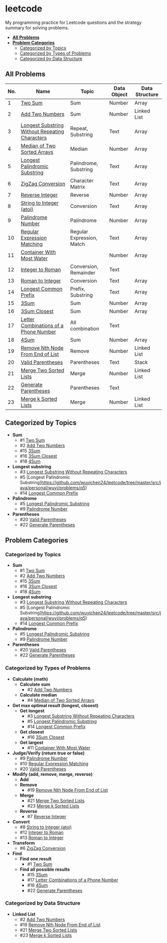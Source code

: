 # leetcode

My programming practice for Leetcode questions and the strategy summary for solving problems.

- [**All Problems**]()
- [**Problem Categories**]()
   - [Categorized by Topics]()
   - [Categorized by Types of Problems]()
   - [Categorized by Data Structure]()

## All Problems
| No. | Name | Topic | Data Object | Data Structure |
|---|---|---|---|---|
| 1 | [Two Sum](https://github.com/wuyichen24/leetcode/tree/master/src/java/personal/wuyi/problems/q1) | Sum | Number | Array |
| 2 | [Add Two Numbers](https://github.com/wuyichen24/leetcode/tree/master/src/java/personal/wuyi/problems/q2) | Sum | Number | Linked List |
| 3 | [Longest Substring Without Repeating Characters](https://github.com/wuyichen24/leetcode/tree/master/src/java/personal/wuyi/problems/q3) | Repeat, Substring | Text | Array |
| 4 | [Median of Two Sorted Arrays](https://github.com/wuyichen24/leetcode/tree/master/src/java/personal/wuyi/problems/q4) | Median | Number | Array |
| 5 | [Longest Palindromic Substring](https://github.com/wuyichen24/leetcode/tree/master/src/java/personal/wuyi/problems/q5) | Palindrome, Substring | Text | Array |
| 6 | [ZigZag Conversion](https://github.com/wuyichen24/leetcode/tree/master/src/java/personal/wuyi/problems/q6) | Character Matrix | Text | Array |
| 7 | [Reverse Integer](https://github.com/wuyichen24/leetcode/tree/master/src/java/personal/wuyi/problems/q7) | Reverse | Number | Array |
| 8 | [String to Integer (atoi)](https://github.com/wuyichen24/leetcode/tree/master/src/java/personal/wuyi/problems/q8) | Conversion | Text | Array |
| 9 | [Palindrome Number](https://github.com/wuyichen24/leetcode/tree/master/src/java/personal/wuyi/problems/q9) | Palindrome | Number | Array |
| 10 | [Regular Expression Matching](https://github.com/wuyichen24/leetcode/tree/master/src/java/personal/wuyi/problems/q10) | Regular Expression, Match | Text | Array |
| 11 | [Container With Most Water](https://github.com/wuyichen24/leetcode/tree/master/src/java/personal/wuyi/problems/q11) |  | Number | Array |
| 12 | [Integer to Roman](https://github.com/wuyichen24/leetcode/tree/master/src/java/personal/wuyi/problems/q12) | Conversion, Remainder | Text |  |
| 13 | [Roman to Integer](https://github.com/wuyichen24/leetcode/tree/master/src/java/personal/wuyi/problems/q13) | Conversion | Text | Array |
| 14 | [Longest Common Prefix](https://github.com/wuyichen24/leetcode/tree/master/src/java/personal/wuyi/problems/q14) | Prefix, Substring | Text | Array |
| 15 | [3Sum](https://github.com/wuyichen24/leetcode/tree/master/src/java/personal/wuyi/problems/q15) | Sum | Number | Array |
| 16 | [3Sum Closest](https://github.com/wuyichen24/leetcode/tree/master/src/java/personal/wuyi/problems/q16) | Sum | Number | Array |
| 17 | [Letter Combinations of a Phone Number](https://github.com/wuyichen24/leetcode/tree/master/src/java/personal/wuyi/problems/q17) | All combination | Text |  |
| 18 | [4Sum](https://github.com/wuyichen24/leetcode/tree/master/src/java/personal/wuyi/problems/q18) | Sum | Number | Array |
| 19 | [Remove Nth Node From End of List](https://github.com/wuyichen24/leetcode/tree/master/src/java/personal/wuyi/problems/q19) | Remove | Number | Linked List |
| 20 | [Valid Parentheses](https://github.com/wuyichen24/leetcode/tree/master/src/java/personal/wuyi/problems/q20) | Parentheses | Text | Stack |
| 21 | [Merge Two Sorted Lists](https://github.com/wuyichen24/leetcode/tree/master/src/java/personal/wuyi/problems/q21) | Merge | Number | Linked List |
| 22 | [Generate Parentheses](https://github.com/wuyichen24/leetcode/tree/master/src/java/personal/wuyi/problems/q22) | Parentheses | Text |  |
| 23 | [Merge k Sorted Lists](https://github.com/wuyichen24/leetcode/tree/master/src/java/personal/wuyi/problems/q23) | Merge | Number | Linked List |

## Categorized by Topics
- **Sum**
   - #1 [Two Sum](https://github.com/wuyichen24/leetcode/tree/master/src/java/personal/wuyi/problems/q1)
   - #2 [Add Two Numbers](https://github.com/wuyichen24/leetcode/tree/master/src/java/personal/wuyi/problems/q2)
   - #15 [3Sum](https://github.com/wuyichen24/leetcode/tree/master/src/java/personal/wuyi/problems/q15)
   - #16 [3Sum Closest](https://github.com/wuyichen24/leetcode/tree/master/src/java/personal/wuyi/problems/q16)
   - #18 [4Sum](https://github.com/wuyichen24/leetcode/tree/master/src/java/personal/wuyi/problems/q18)
- **Longest substring**
   - #3 [Longest Substring Without Repeating Characters](https://github.com/wuyichen24/leetcode/tree/master/src/java/personal/wuyi/problems/q3)
   - #5 [Longest Palindromic Substring]https://github.com/wuyichen24/leetcode/tree/master/src/java/personal/wuyi/problems/q5)
   - #14 [Longest Common Prefix](https://github.com/wuyichen24/leetcode/tree/master/src/java/personal/wuyi/problems/q14)
- **Palindrome**
   - #5 [Longest Palindromic Substring](https://github.com/wuyichen24/leetcode/tree/master/src/java/personal/wuyi/problems/q5)
   - #9 [Palindrome Number](https://github.com/wuyichen24/leetcode/tree/master/src/java/personal/wuyi/problems/q9)
- **Parentheses**
   - #20 [Valid Parentheses](https://github.com/wuyichen24/leetcode/tree/master/src/java/personal/wuyi/problems/q20)
   - #22 [Generate Parentheses](https://github.com/wuyichen24/leetcode/tree/master/src/java/personal/wuyi/problems/q22)

## Problem Categories
### Categorized by Topics
- **Sum**
   - #1 [Two Sum](https://github.com/wuyichen24/leetcode/tree/master/src/java/personal/wuyi/problems/q1)
   - #2 [Add Two Numbers](https://github.com/wuyichen24/leetcode/tree/master/src/java/personal/wuyi/problems/q2)
   - #15 [3Sum](https://github.com/wuyichen24/leetcode/tree/master/src/java/personal/wuyi/problems/q15)
   - #16 [3Sum Closest](https://github.com/wuyichen24/leetcode/tree/master/src/java/personal/wuyi/problems/q16)
   - #18 [4Sum](https://github.com/wuyichen24/leetcode/tree/master/src/java/personal/wuyi/problems/q18)
- **Longest substring**
   - #3 [Longest Substring Without Repeating Characters](https://github.com/wuyichen24/leetcode/tree/master/src/java/personal/wuyi/problems/q3)
   - #5 [Longest Palindromic Substring]https://github.com/wuyichen24/leetcode/tree/master/src/java/personal/wuyi/problems/q5)
   - #14 [Longest Common Prefix](https://github.com/wuyichen24/leetcode/tree/master/src/java/personal/wuyi/problems/q14)
- **Palindrome**
   - #5 [Longest Palindromic Substring](https://github.com/wuyichen24/leetcode/tree/master/src/java/personal/wuyi/problems/q5)
   - #9 [Palindrome Number](https://github.com/wuyichen24/leetcode/tree/master/src/java/personal/wuyi/problems/q9)
- **Parentheses**
   - #20 [Valid Parentheses](https://github.com/wuyichen24/leetcode/tree/master/src/java/personal/wuyi/problems/q20)
   - #22 [Generate Parentheses](https://github.com/wuyichen24/leetcode/tree/master/src/java/personal/wuyi/problems/q22)

### Categorized by Types of Problems
- **Calculate (math)**
   - **Calculate sum**
      - #2 [Add Two Numbers](https://github.com/wuyichen24/leetcode/tree/master/src/java/personal/wuyi/problems/q2)
   - **Calculate median**
      - #4 [Median of Two Sorted Arrays](https://github.com/wuyichen24/leetcode/tree/master/src/java/personal/wuyi/problems/q4)
- **Get max optimal result (longest, closest)**
   - **Get longest**
      - #3 [Longest Substring Without Repeating Characters](https://github.com/wuyichen24/leetcode/tree/master/src/java/personal/wuyi/problems/q3)
      - #5 [Longest Palindromic Substring](https://github.com/wuyichen24/leetcode/tree/master/src/java/personal/wuyi/problems/q5)
      - #14 [Longest Common Prefix](https://github.com/wuyichen24/leetcode/tree/master/src/java/personal/wuyi/problems/q14)
   - **Get closest**
      - #16 [3Sum Closest](https://github.com/wuyichen24/leetcode/tree/master/src/java/personal/wuyi/problems/q16)
   - **Get largest**
      - #11 [Container With Most Water](https://github.com/wuyichen24/leetcode/tree/master/src/java/personal/wuyi/problems/q11)
- **Judge/Verify (return true or false)**
   - #9 [Palindrome Number](https://github.com/wuyichen24/leetcode/tree/master/src/java/personal/wuyi/problems/q9)
   - #10 [Regular Expression Matching](https://github.com/wuyichen24/leetcode/tree/master/src/java/personal/wuyi/problems/q10)
   - #20 [Valid Parentheses](https://github.com/wuyichen24/leetcode/tree/master/src/java/personal/wuyi/problems/q20)
- **Modify (add, remove, merge, reverse)**
   - **Add**
   - **Remove**
      - #19 [Remove Nth Node From End of List](https://github.com/wuyichen24/leetcode/tree/master/src/java/personal/wuyi/problems/q19)
   - **Merge**
      - #21 [Merge Two Sorted Lists](https://github.com/wuyichen24/leetcode/tree/master/src/java/personal/wuyi/problems/q21)
      - #23 [Merge k Sorted Lists](https://github.com/wuyichen24/leetcode/tree/master/src/java/personal/wuyi/problems/q23)
   - **Reverse**
      - #7 [Reverse Integer](https://github.com/wuyichen24/leetcode/tree/master/src/java/personal/wuyi/problems/q7)
- **Convert**
   - #8 [String to Integer (atoi)](https://github.com/wuyichen24/leetcode/tree/master/src/java/personal/wuyi/problems/q8)
   - #12 [Integer to Roman](https://github.com/wuyichen24/leetcode/tree/master/src/java/personal/wuyi/problems/q12)
   - #13 [Roman to Integer](https://github.com/wuyichen24/leetcode/tree/master/src/java/personal/wuyi/problems/q13)
- **Transform**
   - #6 [ZigZag Conversion](https://github.com/wuyichen24/leetcode/tree/master/src/java/personal/wuyi/problems/q6)
- **Find**
   - **Find one result**
      - #1 [Two Sum](https://github.com/wuyichen24/leetcode/tree/master/src/java/personal/wuyi/problems/q1)
   - **Find all possible results**
      - #15 [3Sum](https://github.com/wuyichen24/leetcode/tree/master/src/java/personal/wuyi/problems/q15)
      - #17 [Letter Combinations of a Phone Number](https://github.com/wuyichen24/leetcode/tree/master/src/java/personal/wuyi/problems/q17)
      - #18 [4Sum](https://github.com/wuyichen24/leetcode/tree/master/src/java/personal/wuyi/problems/q18)
      - #22 [Generate Parentheses](https://github.com/wuyichen24/leetcode/tree/master/src/java/personal/wuyi/problems/q22)

### Categorized by Data Structure
- **Linked List**
   - #2 [Add Two Numbers](https://github.com/wuyichen24/leetcode/tree/master/src/java/personal/wuyi/problems/q2)
   - #19 [Remove Nth Node From End of List](https://github.com/wuyichen24/leetcode/tree/master/src/java/personal/wuyi/problems/q19)
   - #21 [Merge Two Sorted Lists](https://github.com/wuyichen24/leetcode/tree/master/src/java/personal/wuyi/problems/q21)
   - #23 [Merge k Sorted Lists](https://github.com/wuyichen24/leetcode/tree/master/src/java/personal/wuyi/problems/q23)
